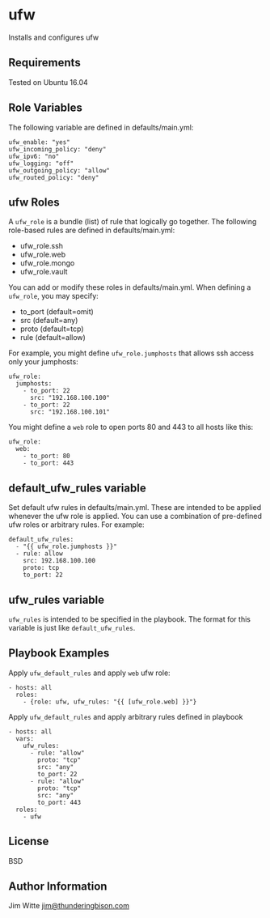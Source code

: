 ufw
===
Installs and configures ufw

Requirements
------------
Tested on Ubuntu 16.04

Role Variables
--------------
The following variable are defined in defaults/main.yml:

```
ufw_enable: "yes"
ufw_incoming_policy: "deny"
ufw_ipv6: "no"
ufw_logging: "off"
ufw_outgoing_policy: "allow"
ufw_routed_policy: "deny"
```

ufw Roles
---------
A `ufw_role` is a bundle (list) of rule that logically go together. 
The following role-based rules are defined in defaults/main.yml:

  * ufw_role.ssh
  * ufw_role.web
  * ufw_role.mongo
  * ufw_role.vault

You can add or modify these roles in defaults/main.yml. When defining a `ufw_role`, you may specify:

  * to_port (default=omit)
  * src (default=any)
  * proto (default=tcp)
  * rule (default=allow)

For example, you might define `ufw_role.jumphosts` that allows ssh access only your jumphosts:
```
ufw_role:
  jumphosts:
    - to_port: 22
      src: "192.168.100.100"
    - to_port: 22
      src: "192.168.100.101"
```

You might define a `web` role to open ports 80 and 443 to all hosts like this:
```
ufw_role:
  web:
    - to_port: 80
    - to_port: 443
```

default_ufw_rules variable
--------------------------
Set default ufw rules in defaults/main.yml. These are intended to be applied whenever the ufw role is applied. 
You can use a combination of pre-defined ufw roles or arbitrary rules. For example:

```
default_ufw_rules:
  - "{{ ufw_role.jumphosts }}"
  - rule: allow
    src: 192.168.100.100
    proto: tcp
    to_port: 22
```

ufw_rules variable
------------------
`ufw_rules` is intended to be specified in the playbook. The format for this variable is just like `default_ufw_rules`.


Playbook Examples
----------------
Apply `ufw_default_rules` and apply `web` ufw role:
```
- hosts: all
  roles:
    - {role: ufw, ufw_rules: "{{ [ufw_role.web] }}"}
```

Apply `ufw_default_rules` and apply arbitrary rules defined in playbook
```
- hosts: all
  vars:
    ufw_rules:
      - rule: "allow"
        proto: "tcp"
        src: "any"
        to_port: 22
      - rule: "allow"
        proto: "tcp"
        src: "any"
        to_port: 443
  roles:
    - ufw
```

License
-------
BSD

Author Information
------------------
Jim Witte
jim@thunderingbison.com